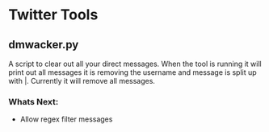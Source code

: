 Twitter Tools
=============

dmwacker.py
-----------
A script to clear out all your direct messages. When the tool is running it will print out all messages it is removing the username and message is split up with |. Currently it will remove all messages.

### Whats Next: ###

+ Allow regex filter messages
